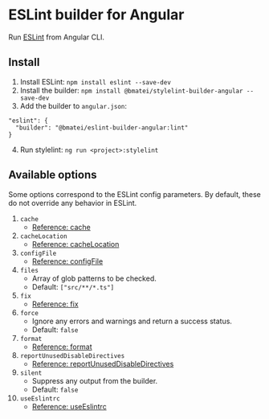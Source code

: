 # ESLint builder for Angular  
Run [ESLint](https://eslint.org/) from Angular CLI.

## Install
1. Install ESLint: `npm install eslint --save-dev`
2. Install the builder: `npm install @bmatei/stylelint-builder-angular --save-dev`
3. Add the builder to `angular.json`:
```
"eslint": {
  "builder": "@bmatei/eslint-builder-angular:lint"
}
```
4. Run stylelint: `ng run <project>:stylelint`

## Available options
Some options correspond to the ESLint config parameters. By default, these do not override any behavior in ESLint. 
1. `cache`
    - [Reference: cache](https://eslint.org/docs/developer-guide/nodejs-api#cliengine)
2. `cacheLocation`
    - [Reference: cacheLocation](https://eslint.org/docs/developer-guide/nodejs-api#cliengine)
3. `configFile`
    - [Reference: configFile](https://eslint.org/docs/developer-guide/nodejs-api#cliengine)
4. `files`
    - Array of glob patterns to be checked.
    - Default: `["src/**/*.ts"]` 
5. `fix`
    - [Reference: fix](https://eslint.org/docs/developer-guide/nodejs-api#cliengine)
6. `force`
    - Ignore any errors and warnings and return a success status.
    - Default: `false`
7. `format`
    - [Reference: format](https://eslint.org/docs/developer-guide/nodejs-api#cliengine)
8. `reportUnusedDisableDirectives`
    - [Reference: reportUnusedDisableDirectives](https://eslint.org/docs/developer-guide/nodejs-api#cliengine)
9. `silent`
    - Suppress any output from the builder.
    - Default: `false`
10. `useEslintrc`
    - [Reference: useEslintrc](https://eslint.org/docs/developer-guide/nodejs-api#cliengine)  
